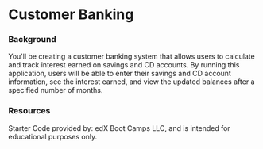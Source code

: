 # Customer Banking
### Background
You'll be creating a customer banking system that allows users to calculate and track interest earned on savings and CD accounts. By running this application, users will be able to enter their savings and CD account information, see the interest earned, and view the updated balances after a specified number of months.

### Resources
Starter Code provided by: edX Boot Camps LLC, and is intended for educational purposes only.